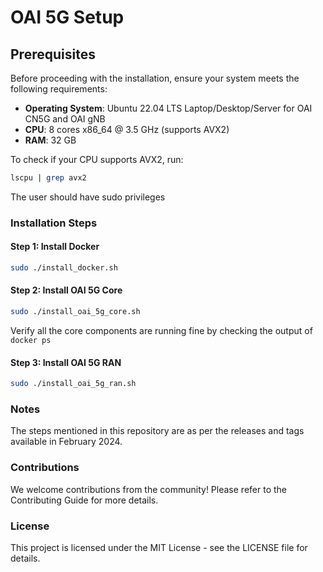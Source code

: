 # OAI 5G Setup

## Prerequisites

Before proceeding with the installation, ensure your system meets the following requirements:

- **Operating System**: Ubuntu 22.04 LTS Laptop/Desktop/Server for OAI CN5G and OAI gNB
- **CPU**: 8 cores x86_64 @ 3.5 GHz (supports AVX2)
- **RAM**: 32 GB
  
To check if your CPU supports AVX2, run:
```bash
lscpu | grep avx2
```
The user should have sudo privileges


### Installation Steps

#### Step 1: Install Docker
```bash
sudo ./install_docker.sh
```

#### Step 2: Install OAI 5G Core
```bash
sudo ./install_oai_5g_core.sh
```
Verify all the core components are running fine by checking the output of `docker ps`

#### Step 3: Install OAI 5G RAN
```bash
sudo ./install_oai_5g_ran.sh
```

### Notes

The steps mentioned in this repository are as per the releases and tags available in February 2024.

### Contributions

We welcome contributions from the community! Please refer to the Contributing Guide for more details.

### License

This project is licensed under the MIT License - see the LICENSE file for details.
